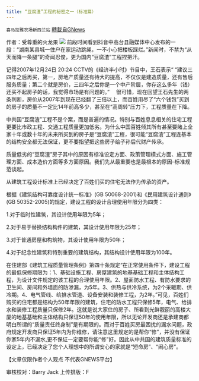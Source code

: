 ```yaml
---
title: “豆腐渣”工程的秘密之一（标准篇）
---
```

`喜马拉雅农场新西兰站` [轉載自GNews](https://gnews.org/zh-hans/1560528/)

作者：受尊重的火龙果
![](https://assets.gnews.org/wp-content/uploads/2021/09/图片-2-15.jpg)
前段时间看到抖音中高台县融媒体中心发布的一段：“湖南某县城一住户在家运动跳绳，一不小心把楼板踩烂。”新闻时，不禁为“从天而降一条腿”的奇闻忍俊，更为国内“豆腐渣”工程捏把汗。

记得2007年12月24日 20:24 CCTV的《经济半小时》节目中，王石表示“ “建议三四年之后再买，第一，房地产质量还有待大的提高，不仅仅是建造质量，还有售后服务质量；第二个就是房价，三四年之后你是一个中产阶层，你存这么多年（钱）还买不起房子的话，我觉得市场是有问题的。” 　很可惜，现在回望王石先生的两条判断，房价从2007年到现在已经翻了三倍以上，而百姓用尽了“六个钱包”买到的房子的质量不一定比14年前高多少，甚至在“高周转”压力下，工程质量在下降。

中共国“豆腐渣”工程不是个案，而是普遍的情况。特别与百姓息息相关的住宅工程更要比市政工程、交通工程质量更加低劣。为什么中国百姓倾其所有甚至要赌上全家十年或数十年的未来所买到的房子是“豆腐渣”工程，很可能“豆腐渣”工程连基本的结构安全都无法保证，更不要指望把这些房子给子孙后代财产传承。

质量低劣的“豆腐渣”房子其中的原因有标准设定方面、政策管理模式方面、施工管理方面、成本造价方面等多方面原因。我们先从最重要也是最根本的原因–标准规范谈起。

从建筑工程设计标准上已经决定了百姓们买的住宅无法作为传承的资产。

根据《建筑结构可靠度设计统一标准》(GB 50068-2001)和《民用建筑设计通则》(GB 50352-2005)的规定，建设工程的设计合理使用年限分为四类：

1.对于临时性建筑，其设计使用年限为5年；

2.对于易于替换结构构件的建筑，其设计使用年限为25年；

3.对于普通房屋和构筑物，其设计使用年限为50年；

4.对于纪念性建筑和特别重要的建筑结构，其结构设计使用年限为100年。

在住建部《建筑工程质量管理条例》第四十条规定“在正常使用条件下，建设工程的最低保修期限为：1、基础设施工程、房屋建筑的地基基础工程和主体结构工程，为设计文件规定的该工程的合理使用年限。2、屋面防水工程、有防水要求的卫生间、房间和外墙面的防渗漏，为5年。3、供热与供冷系统，为2个采暖期、供冷期。4、电气管线、给排水管道、设备安装和装修工程，为2年。”可见，百姓们购买的住宅都是结构为50年年限的建筑，住宅的防水工程只保修5年，电气、给排水和装修工程质量只保修2年。这就是说大家住的房子、所看到光鲜靓丽的高楼大厦的地基基础和主体结构只保证50年的使用年限，所以无论开发商还是承建商都明白所谓的“质量责任终身制”是有期限的。而对于百姓买房最困扰的漏水问题，政府规定开发商只保证5年内为你维修，请注意这里规定的是帮你“修”，并没有保证你家5年内不漏水,更不保证一定要帮你能“修”好。因此从中共国的建筑质量标准的设定上，已经决定了您个人理想中的所谓安心的家就是“短命房”、“闹心房”。

【文章仅限作者个人观点 不代表GNEWS平台】

审核校对：Barry Jack
上传排版：F
